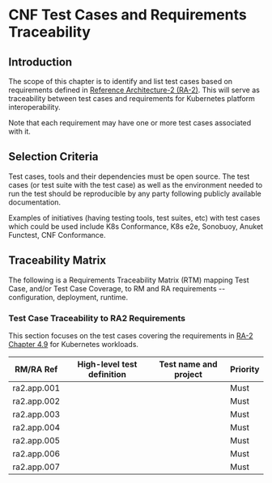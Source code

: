 # CNF Test Cases and Requirements Traceability

## Introduction
The scope of this chapter is to identify and list test cases based on requirements defined in [Reference Architecture-2 (RA-2)](../../../ref_arch/kubernetes/README.md). This will serve as traceability between test cases and requirements for Kubernetes platform interoperability.

Note that each requirement may have one or more test cases associated with it.

## Selection Criteria
Test cases, tools and their dependencies must be open source. The test cases (or test suite with the test case) as well as the environment needed to run the test should be reproducible by any party following publicly available documentation.

Examples of initiatives (having testing tools, test suites, etc) with test cases which could be used include K8s Conformance, K8s e2e, Sonobuoy, Anuket Functest, CNF Conformance.

## Traceability Matrix

The following is a Requirements Traceability Matrix (RTM) mapping Test Case, and/or Test Case Coverage, to RM and RA requirements -- configuration, deployment, runtime.

### Test Case Traceability to RA2 Requirements
This section focuses on the test cases covering the requirements in [RA-2 Chapter 4.9](../../../ref_arch/kubernetes/chapters/chapter04.md#49-kubernetes-workloads) for Kubernetes workloads.

| RM/RA Ref | High-level test definition | Test name and project | Priority |
|---|---|---|---|
| ra2.app.001 | | | Must |
| ra2.app.002 | | | Must |
| ra2.app.003 | | | Must |
| ra2.app.004 | | | Must |
| ra2.app.005 | | | Must |
| ra2.app.006 | | | Must |
| ra2.app.007 | | | Must |
